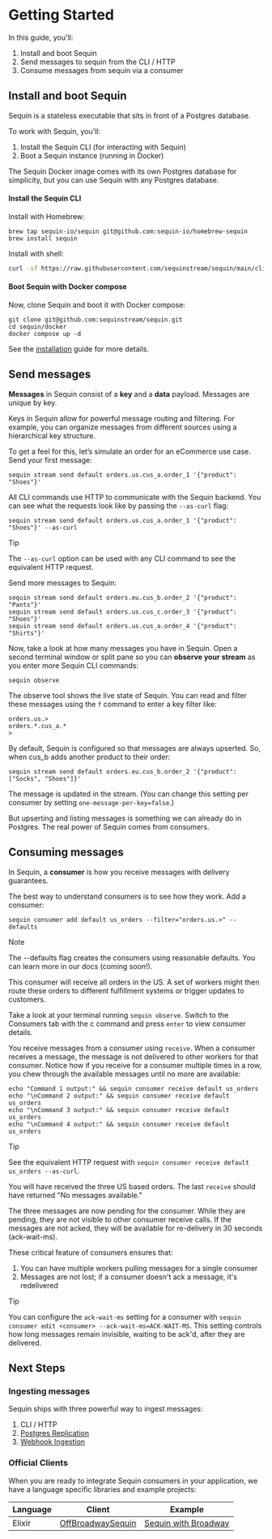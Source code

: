 # Getting Started

In this guide, you'll:

1. Install and boot Sequin
2. Send messages to sequin from the CLI / HTTP
3. Consume messages from sequin via a consumer

## Install and boot Sequin

Sequin is a stateless executable that sits in front of a Postgres database.

To work with Sequin, you'll:

1. Install the Sequin CLI (for interacting with Sequin)
2. Boot a Sequin instance (running in Docker)

The Sequin Docker image comes with its own Postgres database for simplicity, but you can use Sequin with any Postgres database.

#### Install the Sequin CLI

Install with Homebrew:

```
brew tap sequin-io/sequin git@github.com:sequin-io/homebrew-sequin
brew install sequin
```

Install with shell:

```bash
curl -sf https://raw.githubusercontent.com/sequinstream/sequin/main/cli/installer.sh | sh
```

#### Boot Sequin with Docker compose

Now, clone Sequin and boot it with Docker compose:

```
git clone git@github.com:sequinstream/sequin.git
cd sequin/docker
docker compose up -d
```

See the [installation](installation.md) guide for more details.

## Send messages

**Messages** in Sequin consist of a **key** and a **data** payload. Messages are unique by key.

Keys in Sequin allow for powerful message routing and filtering. For example, you can organize messages from different sources using a hierarchical key structure.

To get a feel for this, let’s simulate an order for an eCommerce use case. Send your first message:

```
sequin stream send default orders.us.cus_a.order_1 '{"product": "Shoes"}'
```

All CLI commands use HTTP to communicate with the Sequin backend. You can see what the requests look like by passing the `--as-curl` flag:

```
sequin stream send default orders.us.cus_a.order_1 '{"product": "Shoes"}' --as-curl
```

> [!TIP]
> The `--as-curl` option can be used with any CLI command to see the equivalent HTTP request.

Send more messages to Sequin:

```
sequin stream send default orders.eu.cus_b.order_2 '{"product": "Pants"}'
sequin stream send default orders.us.cus_c.order_3 '{"product": "Shoes"}'
sequin stream send default orders.us.cus_a.order_4 '{"product": "Shirts"}'
```

Now, take a look at how many messages you have in Sequin. Open a second terminal window or split pane so you can **observe your stream** as you enter more Sequin CLI commands:

```
sequin observe
```

The observe tool shows the live state of Sequin. You can read and filter these messages using the `f` command to enter a key filter like:

```
orders.us.>
orders.*.cus_a.*
>
```

By default, Sequin is configured so that messages are always upserted. So, when cus_b adds another product to their order:

```
sequin stream send default orders.eu.cus_b.order_2 '{"product": ["Socks", "Shoes"]}'
```

The message is updated in the stream. (You can change this setting per consumer by setting `one-message-per-key=false`.)

But upserting and listing messages is something we can already do in Postgres. The real power of Sequin comes from consumers.

## Consuming messages

In Sequin, a **consumer** is how you receive messages with delivery guarantees.

The best way to understand consumers is to see how they work. Add a consumer:

```
sequin consumer add default us_orders --filter="orders.us.>" --defaults
```

> [!NOTE]
> The --defaults flag creates the consumers using reasonable defaults. You can learn more in our docs (coming soon!).

This consumer will receive all orders in the US. A set of workers might then route these orders to different fulfillment systems or trigger updates to customers.

Take a look at your terminal running `sequin observe`. Switch to the Consumers tab with the c command and press `enter` to view consumer details.

You receive messages from a consumer using `receive`. When a consumer receives a message, the message is not delivered to other workers for that consumer. Notice how if you receive for a consumer multiple times in a row, you chew through the available messages until no more are available:

```
echo "Command 1 output:" && sequin consumer receive default us_orders
echo "\nCommand 2 output:" && sequin consumer receive default us_orders
echo "\nCommand 3 output:" && sequin consumer receive default us_orders
echo "\nCommand 4 output:" && sequin consumer receive default us_orders
```

> [!TIP]
> See the equivalent HTTP request with `sequin consumer receive default us_orders --as-curl`.

You will have received the three US based orders. The last `receive` should have returned "No messages available."

The three messages are now pending for the consumer. While they are pending, they are not visible to other consumer receive calls. If the messages are not acked, they will be available for re-delivery in 30 seconds (ack-wait-ms).

These critical feature of consumers ensures that:

1. You can have multiple workers pulling messages for a single consumer
2. Messages are not lost; if a consumer doesn't ack a message, it's redelivered

> [!TIP]
> You can configure the `ack-wait-ms` setting for a consumer with `sequin consumer edit <consumer> --ack-wait-ms=ACK-WAIT-MS`. This setting controls how long messages remain invisible, waiting to be ack'd, after they are delivered.

## Next Steps

### Ingesting messages

Sequin ships with three powerful way to ingest messages:

1. CLI / HTTP
2. [Postgres Replication](getting-started-with-postgres-replication.md)
3. [Webhook Ingestion](getting-started-with-webhook-ingestion.md)

### Official Clients

When you are ready to integrate Sequin consumers in your application, we have a language specific libraries and example projects:

| Language | Client                                                                   | Example                                                                                           |
| -------- | ------------------------------------------------------------------------ | ------------------------------------------------------------------------------------------------- |
| Elixir   | [OffBroadwaySequin](https://github.com/sequinstream/off_broadway_sequin) | [Sequin with Broadway](https://github.com/sequinstream/sequin/tree/main/examples/elixir_broadway) |

